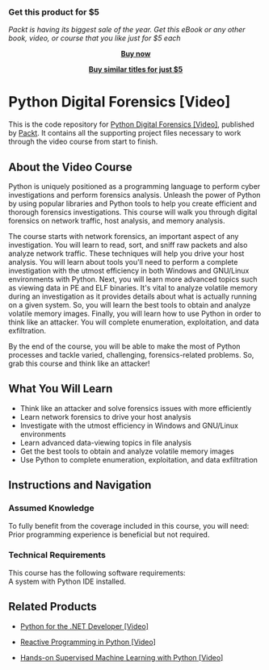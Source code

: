 
### Get this product for $5

<i>Packt is having its biggest sale of the year. Get this eBook or any other book, video, or course that you like just for $5 each</i>


<b><p align='center'>[Buy now](https://packt.link/9781787126664)</p></b>


<b><p align='center'>[Buy similar titles for just $5](https://subscription.packtpub.com/search)</p></b>


# Python Digital Forensics [Video]
This is the code repository for [Python Digital Forensics [Video]](https://www.packtpub.com/web-development/python-digital-forensics-video?utm_source=github&utm_medium=repository&utm_campaign=9781787126664), published by [Packt](https://www.packtpub.com/?utm_source=github). It contains all the supporting project files necessary to work through the video course from start to finish.
## About the Video Course
Python is uniquely positioned as a programming language to perform cyber investigations and perform forensics analysis. Unleash the power of Python by using popular libraries and Python tools to help you create efficient and thorough forensics investigations. This course will walk you through digital forensics on network traffic, host analysis, and memory analysis.

The course starts with network forensics, an important aspect of any investigation. You will learn to read, sort, and sniff raw packets and also analyze network traffic. These techniques will help you drive your host analysis. You will learn about tools you'll need to perform a complete investigation with the utmost efficiency in both Windows and GNU/Linux environments with Python. Next, you will learn more advanced topics such as viewing data in PE and ELF binaries. It's vital to analyze volatile memory during an investigation as it provides details about what is actually running on a given system. So, you will learn the best tools to obtain and analyze volatile memory images. Finally, you will learn how to use Python in order to think like an attacker. You will complete enumeration, exploitation, and data exfiltration.

By the end of the course, you will be able to make the most of Python processes and tackle varied, challenging, forensics-related problems. So, grab this course and think like an attacker!

<H2>What You Will Learn</H2>
<DIV class=book-info-will-learn-text>
<UL>
<LI>Think like an attacker and solve forensics issues with more efficiently 
<LI>Learn network forensics to drive your host analysis 
<LI>Investigate with the utmost efficiency in Windows and GNU/Linux environments 
<LI>Learn advanced data-viewing topics in file analysis 
<LI>Get the best tools to obtain and analyze volatile memory images&nbsp; 
<LI>Use Python to complete enumeration, exploitation, and data exfiltration </LI></UL></DIV>

## Instructions and Navigation
### Assumed Knowledge
To fully benefit from the coverage included in this course, you will need:<br/>
Prior programming experience is beneficial but not required.
### Technical Requirements
This course has the following software requirements:<br/>
A system with Python IDE installed.

## Related Products
* [Python for the .NET Developer [Video]](https://www.packtpub.com/application-development/python-net-developer-video?utm_source=github&utm_medium=repository&utm_campaign=9781789807615)

* [Reactive Programming in Python [Video]](https://www.packtpub.com/application-development/reactive-programming-python-video?utm_source=github&utm_medium=repository&utm_campaign=9781786460332)

* [Hands-on Supervised Machine Learning with Python [Video]](https://www.packtpub.com/big-data-and-business-intelligence/hands-supervised-machine-learning-python-video?utm_source=github&utm_medium=repository&utm_campaign=9781789347654)

